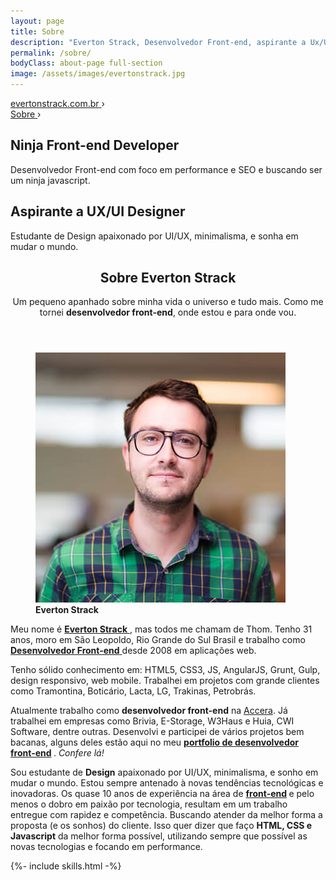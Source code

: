 ```yaml
---
layout: page
title: Sobre
description: "Everton Strack, Desenvolvedor Front-end, aspirante a Ux/UI Designer e Co-Fundador da UFA!. Lógica, criatividade e muito café! Entre e pegue uma xícara."
permalink: /sobre/
bodyClass: about-page full-section
image: /assets/images/evertonstrack.jpg
---
```


<!-- breadcrumb - rich snippts -->
<div class="breadcrumb hide">
    <div id="a" itemscope itemtype="http://data-vocabulary.org/Breadcrumb" itemref="b">
        <a href="http://evertonstrack.com.br/" itemprop="url">
            <span itemprop="title">evertonstrack.com.br</span>
        </a> ›
    </div>
    <div id="b" itemscope itemtype="http://data-vocabulary.org/Breadcrumb" itemprop="child">
        <a href="http://evertonstrack.com.br/sobre/" itemprop="url">
            <span itemprop="title">Sobre</span>
        </a> ›
    </div>
</div>
<!-- /breadcrumb - rich snippts -->

<!-- section persona -->
<section class="section section-persona">
  <div class="persona">
    <div class="side code-side">
      <div class="text">
          <h2>Ninja Front-end Developer</h2>
          <p>Desenvolvedor Front-end com foco em performance e SEO e buscando ser um ninja javascript.</p>
      </div>
    </div>
    <div class="side design-side">
      <div class="text">
          <h2>Aspirante a UX/UI Designer</h2>
          <p>Estudante de Design apaixonado por UI/UX, minimalisma, e sonha em mudar o mundo.</p>
      </div>
    </div>
  </div>
</section>
<!-- /section persona -->

<!-- section sobre everton -->
<section class="section section-sobre-everton">
  <div class="wrap">
    <header class="section-header title-section" role="heading">
      <div class="title-section-container">
          <h2>Sobre Everton Strack</h2>
          <p>Um pequeno apanhado sobre minha vida o universo e tudo mais. Como me tornei <strong>desenvolvedor front-end</strong>, onde estou e para onde vou.</p>
      </div>
    </header>
    <div class="clearfix">
        <div itemscope itemtype="http://schema.org/Person">
            <figure role="img" class="right">
                <img src="/assets/images/everton-strack-2.jpg" class="round right" alt="Foto de Everton Strack" />
                <figcaption class="hide">
                    <strong>Everton Strack</strong>
                </figcaption>
            </figure>
            <p>
              Meu nome é
              <a itemprop="url" href="https://plus.google.com/+EvertonStrack/" title="Perfil de Everton Strack no Google+" target="_blank"
                  rel="external">
                  <strong itemprop="name">Everton Strack</strong>
              </a>, mas todos me chamam de Thom. Tenho 31 anos, moro em
              <span itemprop="address" itemscope itemtype="http://schema.org/PostalAddress">
                  <span itemprop="addressLocality">São Leopoldo</span>,
                  <span itemprop="addressRegion">Rio Grande do Sul</span>
                  <span class="hide" itemprop="addressCountry"> Brasil</span>
              </span>
              e trabalho como
              <a itemprop="url" href="http://evertonstrack.com.br/">
                  <strong itemprop="jobtitle">Desenvolvedor Front-end</strong>
              </a>
              desde 2008 em aplicações web.
            </p>
            <p>
              Tenho sólido conhecimento em: HTML5, CSS3, JS, AngularJS, Grunt, Gulp, design responsivo, web mobile. Trabalhei em projetos com grande clientes como Tramontina, Boticário, Lacta, LG, Trakinas, Petrobrás.
            </p>
            <p>
                Atualmente trabalho como
                <strong>desenvolvedor front-end</strong> na <a href="http://www.accera.com.br/" target="_blank">Accera</a>. Já trabalhei em empresas como Brivia, E-Storage, W3Haus
                e Huia, CWI Software, dentre outras. Desenvolvi e participei de vários projetos bem bacanas, alguns deles estão aqui no meu
                <strong>
                    <a href="/portfolio" class="link-anchor">portfolio <span class="hihe">de desenvolvedor front-end</span></a>
                </strong>.
                <em>Confere lá!</em>
            </p>
            <p itemprop="description">
                Sou estudante de
                <strong>Design</strong> apaixonado por UI/UX, minimalisma, e sonho em mudar o mundo.
                Estou sempre antenado à novas tendências tecnológicas e inovadoras. Os quase 10 anos de experiência na
                área de
                <strong>
                    <a href="http://pt.wikipedia.org/wiki/Front-end_e_back-end" target="_blank" rel="external">front-end</a>
                </strong> e pelo menos o dobro em paixão por tecnologia, resultam em um trabalho entregue com rapidez e competência.
                Buscando atender da melhor forma a proposta (e os sonhos) do cliente. Isso quer dizer que faço
                <strong>HTML, CSS e Javascript</strong> da melhor forma possível, utilizando  sempre que possível as novas tecnologias e focando em performance.
            </p>
        </div>
    </div>
  </div>
</section>
<!-- /section sobre everton -->

{%- include skills.html -%}

<script type="application/ld+json">
  {
      "@context": "http://schema.org/",
      "@type": "Website",
      "url": "https://evertonstrack.com.br/",
      "name": "Everton Strack Blog",
      "author": {
          "type": "Person",
          "name": "Everton Strack",
          "sameAs": [
              "https://www.instagram.com/evertonstrack/",
              "https://twitter.com/evertonstrack",
              "https://www.linkedin.com/in/evertonstrack/"
          ]
      },
      "description": "{{ site.description }}"
  }
</script>